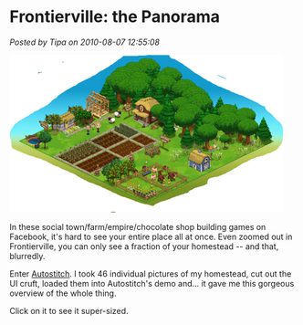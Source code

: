 # Frontierville: the Panorama

*Posted by Tipa on 2010-08-07 12:55:08*

[![](../../../uploads/2010/08/homestead-480x276.png "Frontierville Homestead")](../../../uploads/2010/08/homestead.png)

In these social town/farm/empire/chocolate shop building games on Facebook, it's hard to see your entire place all at once. Even zoomed out in Frontierville, you can only see a fraction of your homestead -- and that, blurredly.

Enter [Autostitch](http://cvlab.epfl.ch/~brown/autostitch/autostitch.html). I took 46 individual pictures of my homestead, cut out the UI cruft, loaded them into Autostitch's demo and... it gave me this gorgeous overview of the whole thing.

Click on it to see it super-sized.

